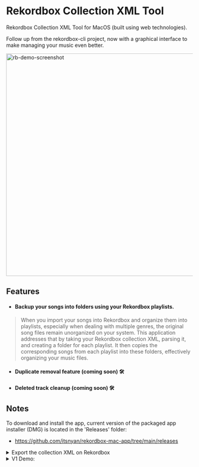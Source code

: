# Rekordbox Collection XML Tool

Rekordbox Collection XML Tool for MacOS (built using web technologies).

Follow up from the rekordbox-cli project, now with a graphical interface to make managing your music even better. 

<img width="600" alt="rb-demo-screenshot" src="https://github.com/user-attachments/assets/0dc0f2ec-6bc1-45d0-aa22-ae64fe73dedb">

## Features

- #### Backup your songs into folders using your Rekordbox playlists.

> When you import your songs into Rekordbox and organize them into playlists, especially when dealing with multiple genres, the original song files remain unorganized on your system. This application addresses that by taking your Rekordbox collection XML, parsing it, and creating a folder for each playlist. It then copies the corresponding songs from each playlist into these folders, effectively organizing your music files.

- #### Duplicate removal feature (coming soon) 🛠️
- #### Deleted track cleanup (coming soon) 🛠️

## Notes

To download and install the app, current version of the packaged app installer (DMG) is located in the 'Releases' folder:

- https://github.com/itsnyan/rekordbox-mac-app/tree/main/releases

<details>
  <summary>Export the collection XML on Rekordbox
</summary>
  <img width="405" alt="xml-how-to" src="https://github.com/user-attachments/assets/22a8931d-f648-4e6e-90c7-20122a9c12b0">
</details>

<details>
  <summary>V1 Demo:</summary>

  https://github.com/user-attachments/assets/13b2ba93-f145-4c65-9ee0-8e6aeca97598
  
</details>

